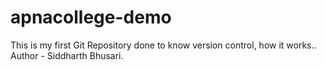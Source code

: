 # apnacollege-demo
This is my first Git Repository
done to know version control, how it works..
<br>
Author - Siddharth Bhusari.
